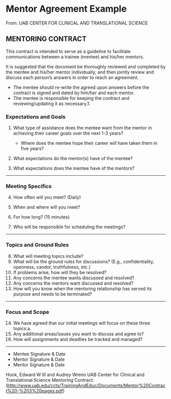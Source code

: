 # Mentor Agreement Example
From: UAB CENTER FOR CLINICAL AND TRANSLATIONAL SCIENCE
## MENTORING CONTRACT
This contract is intended to serve as a guideline to facilitate communications between a trainee (mentee) and his/her mentors.  

It is suggested that the document be thoroughly reviewed and completed by the mentee and his/her mentor individually, and then jointly review and discuss each person’s answers in order to reach an agreement.  

- The mentee should re-write the agreed upon answers before the contract is signed and dated by him/her and each mentor.  
- The mentee is responsible for keeping the contract and reviewing/updating it as necessary.1.   


### Expectations and Goals
1. What type of assistance does the mentee want from the mentor in achieving their career goals over the next 1-3 years?  
    - Where does the mentee hope their career will have taken them in five years?


2.   What expectations do the mentor(s)   have of the mentee?
3.   What expectations does the mentee have of the mentors?
---
### Meeting Specifics
4.   How often will you meet? (Daily)

5.   When and where will you meet?

6.   For how long? (15 minutes)
7.   Who will be responsible for scheduling the meetings?  
---
### Topics and Ground Rules
8.   What will meeting topics include? 
9.   What will be the ground rules for discussions? (E.g., confidentiality, openness, candor, truthfulness, etc.)
10. If problems arise, how will they be resolved? 
11. Any concerns the mentee wants discussed and resolved?
12. Any concerns the mentors want discussed and resolved?
13. How will you know when the mentoring relationship has served its purpose and needs to be terminated?
---
### Focus and Scope
14. We have agreed that our initial meetings will focus on these three topics:a.   
15. Any additional areas/issues you want to discuss and agree to?
16. How will assignments and deadlies be tracked and managed?

---
- Mentee Signature & Date 
- Mentor Signature & Date
- Mentor Signature & Date

Hook, Edward W III and Audrey Wrenn.UAB Center for Clinical and Translational Science Mentoring Contract. (http://www.uab.edu/ccts/TrainingAndEduc/Documents/Mentor%20Contract%20-%203%20pages.pdf)

